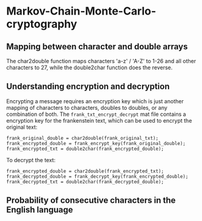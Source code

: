 # Markov-Chain-Monte-Carlo-cryptography

## Mapping between character and double arrays
The char2double function maps characters 'a-z' / 'A-Z' to 1-26 and all other characters to 27, while the double2char function does the reverse.

## Understanding encryption and decryption
Encrypting a message requires an encryption key which is just another mapping of characters to characters, doubles to doubles, or any combination of both. The `frank_txt_encrypt_decrypt` mat file contains a encryption key for the frankenstein text, which can be used to encrypt the original text:
```
frank_original_double = char2double(frank_original_txt);
frank_encrypted_double = frank_encrypt_key(frank_original_double);
frank_encrypted_txt = double2char(frank_encrypted_double);
```
To decrypt the text:
```
frank_encrypted_double = char2double(frank_encrypted_txt);
frank_decrypted_double = frank_decrypt_key(frank_encrypted_double);
frank_decrypted_txt = double2char(frank_decrypted_double);
```
## Probability of consecutive characters in the English language
